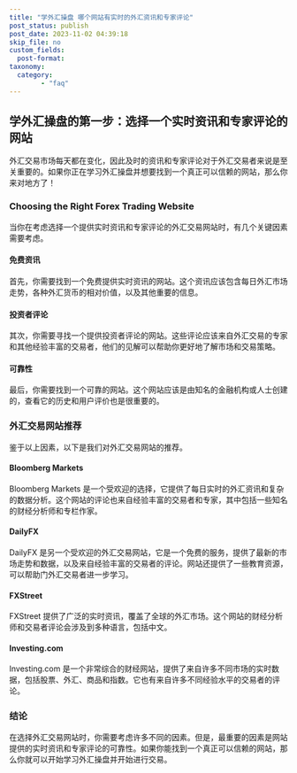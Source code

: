 ```yaml
---
title: "学外汇操盘 哪个网站有实时的外汇资讯和专家评论"
post_status: publish
post_date: 2023-11-02 04:39:18
skip_file: no
custom_fields: 
  post-format: 
taxonomy:
  category:
        - "faq"
---
```


## 学外汇操盘的第一步：选择一个实时资讯和专家评论的网站

外汇交易市场每天都在变化，因此及时的资讯和专家评论对于外汇交易者来说是至关重要的。如果你正在学习外汇操盘并想要找到一个真正可以信赖的网站，那么你来对地方了！

### Choosing the Right Forex Trading Website

当你在考虑选择一个提供实时资讯和专家评论的外汇交易网站时，有几个关键因素需要考虑。

#### 免费资讯

首先，你需要找到一个免费提供实时资讯的网站。这个资讯应该包含每日外汇市场走势，各种外汇货币的相对价值，以及其他重要的信息。

#### 投资者评论

其次，你需要寻找一个提供投资者评论的网站。这些评论应该来自外汇交易的专家和其他经验丰富的交易者，他们的见解可以帮助你更好地了解市场和交易策略。

#### 可靠性

最后，你需要找到一个可靠的网站。这个网站应该是由知名的金融机构或人士创建的，查看它的历史和用户评价也是很重要的。

### 外汇交易网站推荐

鉴于以上因素，以下是我们对外汇交易网站的推荐。

#### Bloomberg Markets

Bloomberg Markets 是一个受欢迎的选择，它提供了每日实时的外汇资讯和复杂的数据分析。这个网站的评论也来自经验丰富的交易者和专家，其中包括一些知名的财经分析师和专栏作家。

#### DailyFX

DailyFX 是另一个受欢迎的外汇交易网站，它是一个免费的服务，提供了最新的市场走势和数据，以及来自经验丰富的交易者的评论。网站还提供了一些教育资源，可以帮助门外汇交易者进一步学习。

#### FXStreet

FXStreet 提供了广泛的实时资讯，覆盖了全球的外汇市场。这个网站的财经分析师和交易者评论会涉及到多种语言，包括中文。

#### Investing.com

Investing.com 是一个非常综合的财经网站，提供了来自许多不同市场的实时数据，包括股票、外汇、商品和指数。它也有来自许多不同经验水平的交易者的评论。

### 结论

在选择外汇交易网站时，你需要考虑许多不同的因素。但是，最重要的因素是网站提供的实时资讯和专家评论的可靠性。如果你能找到一个真正可以信赖的网站，那么你就可以开始学习外汇操盘并开始进行交易。
